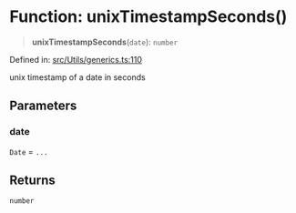 # Function: unixTimestampSeconds()

> **unixTimestampSeconds**(`date`): `number`

Defined in: [src/Utils/generics.ts:110](https://github.com/Fokusdotid/Baileys/blob/9c9f1957de7ce603966b24b846f4c15d5de9bbcf/src/Utils/generics.ts#L110)

unix timestamp of a date in seconds

## Parameters

### date

`Date` = `...`

## Returns

`number`
